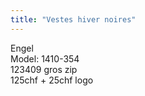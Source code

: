 ```yaml
---
title: "Vestes hiver noires"
---
```


Engel\
Model: 1410-354\
123409 gros zip\
125chf + 25chf logo

